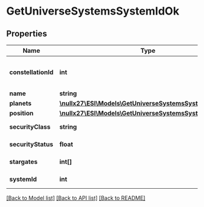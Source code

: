 # GetUniverseSystemsSystemIdOk

## Properties
Name | Type | Description | Notes
------------ | ------------- | ------------- | -------------
**constellationId** | **int** | The constellation this solar system is in | 
**name** | **string** | name string | 
**planets** | [**\nullx27\ESI\Models\GetUniverseSystemsSystemIdPlanet[]**](GetUniverseSystemsSystemIdPlanet.md) | planets array | 
**position** | [**\nullx27\ESI\Models\GetUniverseSystemsSystemIdPosition**](GetUniverseSystemsSystemIdPosition.md) |  | [optional] 
**securityClass** | **string** | security_class string | [optional] 
**securityStatus** | **float** | security_status number | 
**stargates** | **int[]** | stargates array | 
**systemId** | **int** | system_id integer | 

[[Back to Model list]](../README.md#documentation-for-models) [[Back to API list]](../README.md#documentation-for-api-endpoints) [[Back to README]](../README.md)



